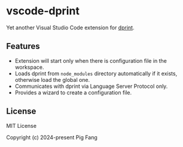 # vscode-dprint

Yet another Visual Studio Code extension for [dprint](https://dprint.dev/).

## Features

- Extension will start only when there is configuration file in the workspace.
- Loads dprint from `node_modules` directory automatically if it exists, otherwise load the global one.
- Communicates with dprint via Language Server Protocol only.
- Provides a wizard to create a configuration file.

## License

MIT License

Copyright (c) 2024-present Pig Fang
